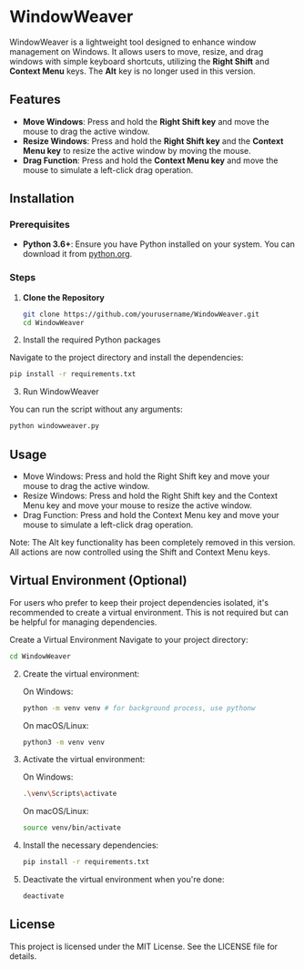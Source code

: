 # WindowWeaver

WindowWeaver is a lightweight tool designed to enhance window management on Windows. It allows users to move, resize, and drag windows with simple keyboard shortcuts, utilizing the **Right Shift** and **Context Menu** keys. The **Alt** key is no longer used in this version.

## Features

- **Move Windows**: Press and hold the **Right Shift key** and move the mouse to drag the active window.
- **Resize Windows**: Press and hold the **Right Shift key** and the **Context Menu key** to resize the active window by moving the mouse.
- **Drag Function**: Press and hold the **Context Menu key** and move the mouse to simulate a left-click drag operation.

## Installation

### Prerequisites

- **Python 3.6+**: Ensure you have Python installed on your system. You can download it from [python.org](https://www.python.org/downloads/).

### Steps

1. **Clone the Repository**

   ```bash
   git clone https://github.com/yourusername/WindowWeaver.git
   cd WindowWeaver
   ```

2. Install the required Python packages

Navigate to the project directory and install the dependencies:

   ```bash
   pip install -r requirements.txt
   ```

3. Run WindowWeaver

You can run the script without any arguments:

   ```bash
   python windowweaver.py
   ```

## Usage
* Move Windows: Press and hold the Right Shift key and move your mouse to drag the active window.
* Resize Windows: Press and hold the Right Shift key and the Context Menu key and move your mouse to resize the active window.
* Drag Function: Press and hold the Context Menu key and move your mouse to simulate a left-click drag operation.

Note: The Alt key functionality has been completely removed in this version. All actions are now controlled using the Shift and Context Menu keys.

## Virtual Environment (Optional)
For users who prefer to keep their project dependencies isolated, it's recommended to create a virtual environment. This is not required but can be helpful for managing dependencies.

Create a Virtual Environment Navigate to your project directory:

   ```bash
   cd WindowWeaver
   ```

2. Create the virtual environment:

   On Windows:

   ```bash
   python -m venv venv # for background process, use pythonw
   ```

   On macOS/Linux:

   ```bash
   python3 -m venv venv
   ```

3. Activate the virtual environment:

   On Windows:
   ```bash
   .\venv\Scripts\activate
   ```

   On macOS/Linux:

   ```bash
   source venv/bin/activate
   ```

4. Install the necessary dependencies:

   ```bash
   pip install -r requirements.txt
   ```

5. Deactivate the virtual environment when you're done:

   ```bash
   deactivate
   ```

## License

This project is licensed under the MIT License. See the LICENSE file for details.

